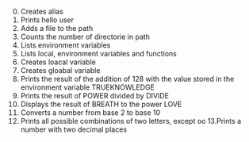 0. Creates alias 
1. Prints hello user 
2. Adds a file to the path 
3. Counts the number of directorie in path 
4. Lists environment variables 
5. Lists local, environment variables and functions 
6. Creates loacal variable 
7. Creates gloabal variable 
8. Prints the result of the addition of 128 with the value stored in the environment variable TRUEKNOWLEDGE 
9. Prints the result of POWER divided by DIVIDE 
10. Displays the result of BREATH to the power LOVE 
11. Converts a number from base 2 to base 10 
12. Prints all possible combinations of two letters, except oo 13.Prints a number with two decimal places
